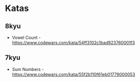 # Katas

## 8kyu

- Vowel Count - https://www.codewars.com/kata/54ff3102c1bad923760001f3

## 7kyu

- Sum Numbers - https://www.codewars.com/kata/55f2b110f61eb01779000053